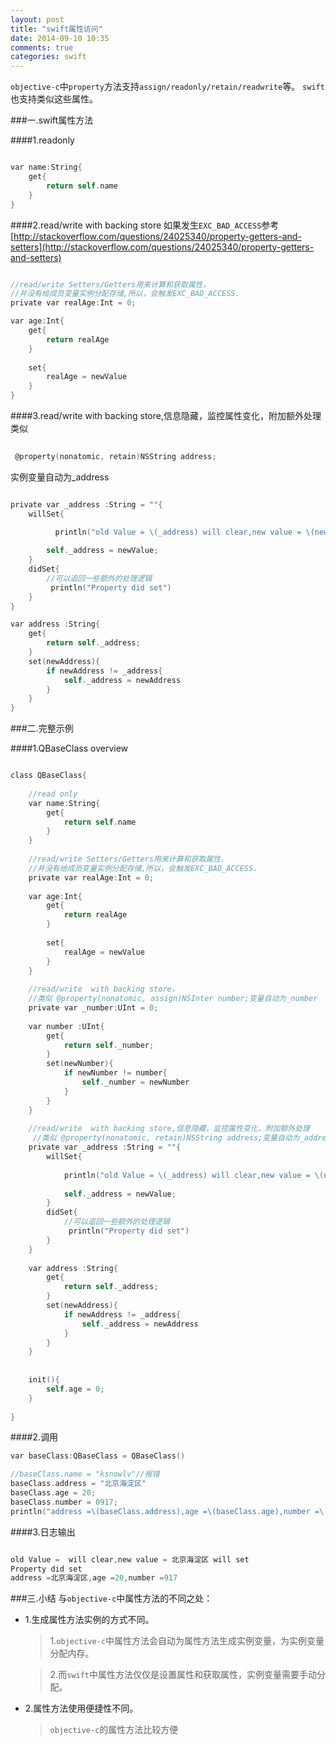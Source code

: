 ```yaml
---
layout: post
title: "swift属性访问"
date: 2014-09-10 10:35
comments: true
categories: swift
---
```


`objective-c`中`property`方法支持`assign/readonly/retain/readwrite`等。
`swift`也支持类似这些属性。

<!--more-->
###一.swift属性方法

####1.readonly
```objective-c

var name:String{
    get{
        return self.name
    }
}

```   

####2.read/write with backing store
如果发生`EXC_BAD_ACCESS`参考[http://stackoverflow.com/questions/24025340/property-getters-and-setters](http://stackoverflow.com/questions/24025340/property-getters-and-setters)

```objective-c

//read/write Setters/Getters用来计算和获取属性，
//并没有给成员变量实例分配存储,所以，会触发EXC_BAD_ACCESS.
private var realAge:Int = 0;

var age:Int{
    get{
        return realAge
    }
    
    set{
        realAge = newValue
    }
}

``` 

####3.read/write  with backing store,信息隐藏，监控属性变化，附加额外处理
类似 
```objective-c 
 
 @property(nonatomic, retain)NSString address;

``` 
  实例变量自动为_address

```objective-c

private var _address :String = ""{
    willSet{

          println("old Value = \(_address) will clear,new value = \(newValue) will set")
        
        self._address = newValue;
    }
    didSet{
        //可以追回一些额外的处理逻辑
         println("Property did set")
    }
}

var address :String{
    get{
        return self._address;
    }
    set(newAddress){
        if newAddress != _address{
            self._address = newAddress
        }
    }
}

``` 

###二.完整示例

####1.QBaseClass overview

```objective-c

class QBaseClass{
    
    //read only
    var name:String{
        get{
            return self.name
        }
    }
    
    //read/write Setters/Getters用来计算和获取属性，
    //并没有给成员变量实例分配存储,所以，会触发EXC_BAD_ACCESS.
    private var realAge:Int = 0;
    
    var age:Int{
        get{
            return realAge
        }
        
        set{
            realAge = newValue
        }
    }
    
    //read/write  with backing store，
    //类似 @property(nonatomic, assign)NSInter number;变量自动为_number
    private var _number:UInt = 0;
    
    var number :UInt{
        get{
            return self._number;
        }
        set(newNumber){
            if newNumber != number{
                self._number = newNumber
            }
        }
    }
    
    //read/write  with backing store,信息隐藏，监控属性变化，附加额外处理
     //类似 @property(nonatomic, retain)NSString address;变量自动为_address
    private var _address :String = ""{
        willSet{
    
            println("old Value = \(_address) will clear,new value = \(newValue) will set")
            
            self._address = newValue;
        }
        didSet{
            //可以追回一些额外的处理逻辑
             println("Property did set")
        }
    }
    
    var address :String{
        get{
            return self._address;
        }
        set(newAddress){
            if newAddress != _address{
                self._address = newAddress
            }
        }
    }
    
    
    init(){
        self.age = 0;
    }
    
}

```

####2.调用
```objective-c
var baseClass:QBaseClass = QBaseClass()

//baseClass.name = "ksnowlv"//报错
baseClass.address = "北京海淀区"
baseClass.age = 20;
baseClass.number = 0917;
println("address =\(baseClass.address),age =\(baseClass.age),number =\(baseClass.number)")   

```

####3.日志输出

```objective-c

old Value =  will clear,new value = 北京海淀区 will set
Property did set
address =北京海淀区,age =20,number =917


```

###三.小结
 与`objective-c`中属性方法的不同之处：

* 1.生成属性方法实例的方式不同。
 
   >1.`objective-c`中属性方法会自动为属性方法生成实例变量，为实例变量分配内存。
   
   > 2.而`swift`中属性方法仅仅是设置属性和获取属性，实例变量需要手动分配。
   
* 2.属性方法使用便捷性不同。
    > `objective-c`的属性方法比较方便   
   
